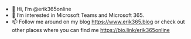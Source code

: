 - 👋 Hi, I’m @erik365online
- 👀 I’m interested in Microsoft Teams and Microsoft 365.
- 📫 Follow me around on my blog https://www.erik365.blog or check out other places where you can find me https://bio.link/erik365online

<!---
erik365online/erik365online is a ✨ special ✨ repository because its `README.md` (this file) appears on your GitHub profile.
You can click the Preview link to take a look at your changes.
--->
